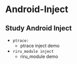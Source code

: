 # Android-Inject
## Study Android Inject
- `ptrace:` 
  - ptrace inject demo
- `riru_module inject` 
  - riru_module demo
